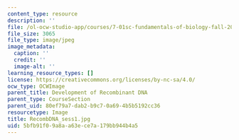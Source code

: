 ```yaml
---
content_type: resource
description: ''
file: /ol-ocw-studio-app/courses/7-01sc-fundamentals-of-biology-fall-2011/5bfb91f09a8aa63ece7a179bb944b4a5_RecombDNA_sess1.jpg
file_size: 3065
file_type: image/jpeg
image_metadata:
  caption: ''
  credit: ''
  image-alt: ''
learning_resource_types: []
license: https://creativecommons.org/licenses/by-nc-sa/4.0/
ocw_type: OCWImage
parent_title: Development of Recombinant DNA
parent_type: CourseSection
parent_uid: 80ef79a7-dab2-b9c7-0a69-4b5b5192cc36
resourcetype: Image
title: RecombDNA_sess1.jpg
uid: 5bfb91f0-9a8a-a63e-ce7a-179bb944b4a5
---
```

